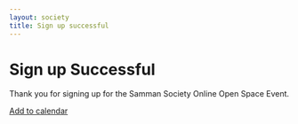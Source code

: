 ```yaml
---
layout: society
title: Sign up successful
---
```


# Sign up Successful
Thank you for signing up for the Samman Society Online Open Space Event.

[Add to calendar](https://calndr.link/event/t0S6bmoy2u)

